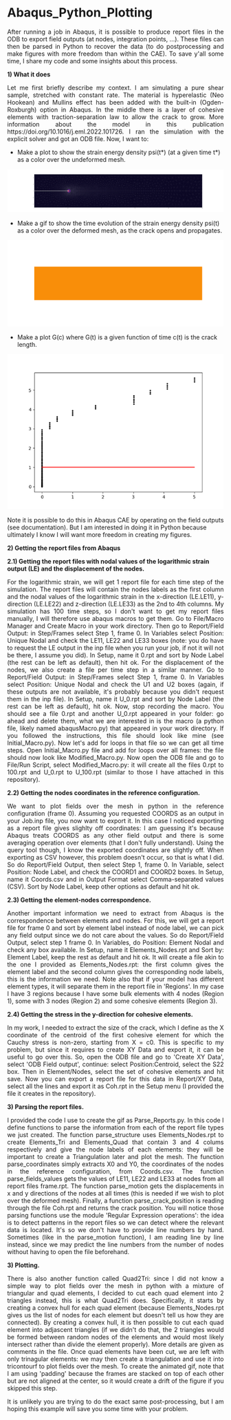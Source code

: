 # Abaqus_Python_Plotting

<p align="justify">
After running a job in Abaqus, it is possible to produce report files in the ODB to export field outputs (at nodes, integration points, ...). These files can then be parsed in Python to recover the data (to do postprocessing and make figures with more freedom than within the CAE). To save y'all some time, I share my code and some insights about this process.

**1) What it does**

<p align="justify">
Let me first briefly describe my context. I am simulating a pure shear sample, stretched with constant rate. The material is hyperelastic (Neo Hookean) and Mullins effect has been added with the built-in (Ogden-Roxburgh) option in Abaqus. In the middle there is a layer of cohesive elements with traction-separation law to allow the crack to grow. More information about the model in this publication https://doi.org/10.1016/j.eml.2022.101726. I ran the simulation with the explicit solver and got an ODB file. Now, I want to:
  
- Make a plot to show the strain energy density psi(t*) (at a given time t*) as a color over the undeformed mesh.

![screenshot](https://github.com/Guillaume-Lostec/Abaqus_Python_Plotting/blob/main/SED_undeformed.png)
  
- Make a gif to show the time evolution of the strain energy density psi(t) as a color over the deformed mesh, as the crack opens and propagates.

![screenshot](https://github.com/Guillaume-Lostec/Abaqus_Python_Plotting/blob/main/Animation_Psi.gif)

- Make a plot G(c) where G(t) is a given function of time c(t) is the crack length.

![screenshot](https://github.com/Guillaume-Lostec/Abaqus_Python_Plotting/blob/main/Resistance_curve.png)
  
Note it is possible to do this in Abaqus CAE by operating on the field outputs (see documentation). But I am interested in doing it in Python because ultimately I know I will want more freedom in creating my figures.
</p>

**2) Getting the report files from Abaqus**

**2.1) Getting the report files with nodal values of the logarithmic strain output (LE) and the displacement of the nodes.**

<p align="justify">
For the logarithmic strain, we will get 1 report file for each time step of the simulation. The report files will contain the nodes labels as the first column and the nodal values of the logarithmic strain in the x-direction (LE.LE11), y-direction (LE.LE22) and z-direction (LE.LE33) as the 2nd to 4th columns. My simulation has 100 time steps, so I don't want to get my report files manually, I will therefore use abaqus macros to get them. Go to File/Macro Manager and Create Macro in your work directory. Then go to Report/Field Output: in Step/Frames select Step 1, frame 0. In Variables select Position: Unique Nodal and check the LE11, LE22 and LE33 boxes (note: you do have to request the LE output in the inp file when you run your job, if not it will not be there, I assume you did). In Setup, name it 0.rpt and sort by Node Label (the rest can be left as default), then hit ok.
For the displacement of the nodes, we also create a file per time step in a similar manner. Go to Report/Field Output: in Step/Frames select Step 1, frame 0. In Variables select Position: Unique Nodal and check the U1 and U2 boxes (again, if these outputs are not available, it's probably because you didn't request them in the inp file). In Setup, name it U_0.rpt and sort by Node Label (the rest can be left as default), hit ok.
Now, stop recording the macro. You should see a file 0.rpt and another U_0.rpt appeared in your folder: go ahead and delete them, what we are interested in is the macro (a python file, likely named abaqusMacro.py) that appeared in your work directory. If you followed the instructions, this file should look like mine (see Initial_Macro.py). Now let's add for loops in that file so we can get all time steps. Open Initial_Macro.py file and add for loops over all frames: the file should now look like Modified_Macro.py. 
Now open the ODB file and go to File/Run Script, select Modified_Macro.py: it will create all the files 0.rpt to 100.rpt and U_0.rpt to U_100.rpt (similar to those I have attached in this repository).
</p>

**2.2) Getting the nodes coordinates in the reference configuration.**

<p align="justify">
We want to plot fields over the mesh in python in the reference configuration (frame 0). Assuming you requested COORDS as an output in your Job.inp file, you now want to export it. In this case I noticed exporting as a report file gives slighlty off coordinates: I am guessing it's because Abaqus treats COORDS as any other field output and there is some averaging operation over elements (that I don't fully understand). Using the query tool though, I know the exported coordinates are slightly off. When exporting as CSV however, this problem doesn't occur, so that is what I did. So do Report/Field Output, then select Step 1, frame 0. In Variable, select Position: Node Label, and check the COORD1 and COORD2 boxes. In Setup, name it Coords.csv and in Output Format select Comma-separated values (CSV). Sort by Node Label, keep other options as default and hit ok.
</p>

**2.3) Getting the element-nodes correspondence.**

<p align="justify">
Another important information we need to extract from Abaqus is the correspondence between elements and nodes. For this, we will get a report file for frame 0 and sort by element label instead of node label, we can pick any field output since we do not care about the values. So do Report/Field Output, select step 1 frame 0. In Variables, do Position: Element Nodal and check any box available. In Setup, name it Elements_Nodes.rpt and Sort by: Element Label, keep the rest as default and hit ok. It will create a file akin to the one I provided as Elements_Nodes.rpt: the first column gives the element label and the second column gives the corresponding node labels, this is the information we need. Note also that if your model has different element types, it will separate them in the report file in 'Regions'. In my case I have 3 regions because I have some bulk elements with 4 nodes (Region 1), some with 3 nodes (Region 2) and some cohesive elements (Region 3).
</p>

**2.4) Getting the stress in the y-direction for cohesive elements.**

<p align="justify">
In my work, I needed to extract the size of the crack, which I define as the X coordinate of the centroid of the first cohesive element for which the Cauchy stress is non-zero, starting from X = c0. This is specific to my problem, but since it requires to create XY Data and export it, it can be useful to go over this. So, open the ODB file and go to 'Create XY Data', select 'ODB Field output', continue: select Position:Centroid, select the S22 box. Then in Element/Nodes, select the set of cohesive elements and hit save. Now you can export a report file for this data in Report/XY Data, select all the lines and export it as Coh.rpt in the Setup menu (I provided the file it creates in the repository).
</p>

**3) Parsing the report files.**

<p align="justify">
I provided the code I use to create the gif as Parse_Reports.py. In this code I define functions to parse the information from each of the report file types we just created. The function parse_structure uses Elements_Nodes.rpt to create Elements_Tri and Elements_Quad that contain 3 and 4 colums respectively and give the node labels of each elements: they will be important to create a Triangulation later and plot the mesh. The function parse_coordinates simply extracts X0 and Y0, the coordinates of the nodes in the reference configuration, from Coords.csv. The function parse_fields_values gets the values of LE11, LE22 and LE33 at nodes from all report files frame.rpt. The function parse_motion gets the displacements in x and y directions of the nodes at all times (this is needed if we wish to plot over the deformed mesh). Finally, a function parse_crack_position is reading through the file Coh.rpt and returns the crack position.
  You will notice those parsing functions use the module 'Regular Expression operations': the idea is to detect patterns in the report files so we can detect where the relevant data is located. It's so we don't have to provide line numbers by hand. Sometimes (like in the parse_motion function), I am reading line by line instead, since we may predict the line numbers from the number of nodes without having to open the file beforehand.
</p>

**3) Plotting.**

<p align="justify">
There is also another function called Quad2Tri: since I did not know a simple way to plot fields over the mesh in python with a mixture of triangular and quad elements, I decided to cut each quad element into 2 triangles instead, this is what Quad2Tri does. Specifically, it starts by creating a convex hull for each quad element (because Elements_Nodes.rpt gives us the list of nodes for each element but doesn't tell us how they are connected). By creating a convex hull, it is then possible to cut each quad element into adjascent triangles (if we didn't do that, the 2 triangles would be formed between random nodes of the elements and would most likely intersect rather than divide the element properly). More details are given as comments in the file. Once quad elements have been cut, we are left with only trinagular elements: we may then create a triangulation and use it into tricontourf to plot fields over the mesh.
  To create the animated gif, note that I am using 'padding' because the frames are stacked on top of each other but are not aligned at the center, so it would create a drift of the figure if you skipped this step.
</p>


<p align="justify">
It is unlikely you are trying to do the exact same post-processing, but I am hoping this example will save you some time with your problem.
</p>
